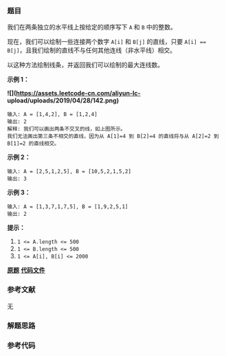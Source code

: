### 题目
我们在两条独立的水平线上按给定的顺序写下 `A` 和 `B` 中的整数。

现在，我们可以绘制一些连接两个数字 `A[i]` 和 `B[j]` 的直线，只要 `A[i] ==
B[j]`，且我们绘制的直线不与任何其他连线（非水平线）相交。

以这种方法绘制线条，并返回我们可以绘制的最大连线数。



**示例 1：**

**![](https://assets.leetcode-cn.com/aliyun-lc-
upload/uploads/2019/04/28/142.png)**

    
    
    输入: A = [1,4,2], B = [1,2,4]
    输出: 2
    解释: 我们可以画出两条不交叉的线，如上图所示。
    我们无法画出第三条不相交的直线，因为从 A[1]=4 到 B[2]=4 的直线将与从 A[2]=2 到 B[1]=2 的直线相交。

**示例 2：**

    
    
    输入: A = [2,5,1,2,5], B = [10,5,2,1,5,2]
    输出: 3
    

**示例 3：**

    
    
    输入: A = [1,3,7,1,7,5], B = [1,9,2,5,1]
    输出: 2



**提示：**

  1. `1 <= A.length <= 500`
  2. `1 <= B.length <= 500`
  3. `1 <= A[i], B[i] <= 2000`



 **[原题](https://leetcode-cn.com/problems/uncrossed-lines/)**    **[代码文件]()**


### 参考文献
无

### 解题思路




### 参考代码

```go


```




